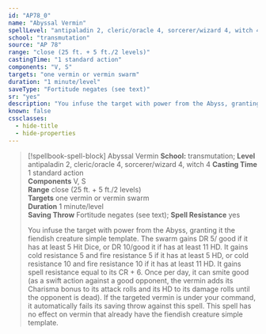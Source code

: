 ```yaml
---
id: "AP78_0"
name: "Abyssal Vermin"
spellLevel: "antipaladin 2, cleric/oracle 4, sorcerer/wizard 4, witch 4"
school: "transmutation"
source: "AP 78"
range: "close (25 ft. + 5 ft./2 levels)"
castingTime: "1 standard action"
components: "V, S"
targets: "one vermin or vermin swarm"
duration: "1 minute/level"
saveType: "Fortitude negates (see text)"
sr: "yes"
description: "You infuse the target with power from the Abyss, granting it the fiendish creature simple template. The swarm gains DR 5/ good if it has at least 5 Hit Dice, or DR 10/good it if has at least 11 HD. It gains cold resistance 5 and fire resistance 5 if it has at least 5 HD, or cold resistance 10 and fire resistance 10 if it has at least 11 HD. It gains spell resistance equal to its CR + 6. Once per day, it can smite good (as a swift action against a good opponent, the vermin adds its Charisma bonus to its attack rolls and its HD to its damage rolls until the opponent is dead). If the targeted vermin is under your command, it automatically fails its saving throw against this spell. This spell has no effect on vermin that already have the fiendish creature simple template."
known: false
cssclasses:
  - hide-title
  - hide-properties
---
```


> [!spellbook-spell-block] Abyssal Vermin
> **School:** transmutation; **Level** antipaladin 2, cleric/oracle 4, sorcerer/wizard 4, witch 4
> **Casting Time** 1 standard action  
> **Components** V, S  
> **Range** close (25 ft. + 5 ft./2 levels)  
> **Targets** one vermin or vermin swarm  
> **Duration** 1 minute/level  
> **Saving Throw** Fortitude negates (see text); **Spell Resistance** yes
> 
> You infuse the target with power from the Abyss, granting it the fiendish creature simple template. The swarm gains DR 5/ good if it has at least 5 Hit Dice, or DR 10/good it if has at least 11 HD. It gains cold resistance 5 and fire resistance 5 if it has at least 5 HD, or cold resistance 10 and fire resistance 10 if it has at least 11 HD. It gains spell resistance equal to its CR + 6. Once per day, it can smite good (as a swift action against a good opponent, the vermin adds its Charisma bonus to its attack rolls and its HD to its damage rolls until the opponent is dead). If the targeted vermin is under your command, it automatically fails its saving throw against this spell. This spell has no effect on vermin that already have the fiendish creature simple template.